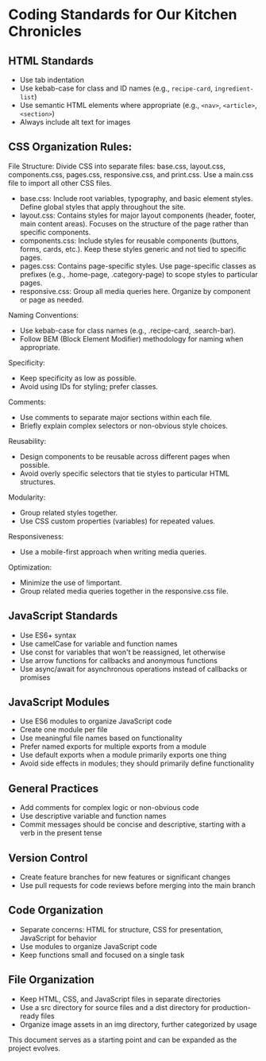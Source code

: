 # Coding Standards for Our Kitchen Chronicles

## HTML Standards
- Use tab indentation
- Use kebab-case for class and ID names (e.g., `recipe-card`, `ingredient-list`)
- Use semantic HTML elements where appropriate (e.g., `<nav>`, `<article>`, `<section>`)
- Always include alt text for images

## CSS Organization Rules:

File Structure:
Divide CSS into separate files: base.css, layout.css, components.css, pages.css, responsive.css, and print.css.
Use a main.css file to import all other CSS files.
- base.css: Include root variables, typography, and basic element styles.
Define global styles that apply throughout the site.
- layout.css: Contains styles for major layout components (header, footer, main content areas).
Focuses on the structure of the page rather than specific components.
- components.css: Include styles for reusable components (buttons, forms, cards, etc.).
Keep these styles generic and not tied to specific pages.
- pages.css: Contains page-specific styles.
Use page-specific classes as prefixes (e.g., .home-page, .category-page) to scope styles to particular pages.
- responsive.css: Group all media queries here.
Organize by component or page as needed.

Naming Conventions:
- Use kebab-case for class names (e.g., .recipe-card, .search-bar).
- Follow BEM (Block Element Modifier) methodology for naming when appropriate.

Specificity:
- Keep specificity as low as possible.
- Avoid using IDs for styling; prefer classes.

Comments:
- Use comments to separate major sections within each file.
- Briefly explain complex selectors or non-obvious style choices.

Reusability:
- Design components to be reusable across different pages when possible.
- Avoid overly specific selectors that tie styles to particular HTML structures.

Modularity:
- Group related styles together.
- Use CSS custom properties (variables) for repeated values.

Responsiveness:
- Use a mobile-first approach when writing media queries.

Optimization:
- Minimize the use of !important.
- Group related media queries together in the responsive.css file.

## JavaScript Standards
- Use ES6+ syntax
- Use camelCase for variable and function names
- Use const for variables that won't be reassigned, let otherwise
- Use arrow functions for callbacks and anonymous functions
- Use async/await for asynchronous operations instead of callbacks or promises

## JavaScript Modules
- Use ES6 modules to organize JavaScript code
- Create one module per file
- Use meaningful file names based on functionality
- Prefer named exports for multiple exports from a module
- Use default exports when a module primarily exports one thing
- Avoid side effects in modules; they should primarily define functionality

## General Practices
- Add comments for complex logic or non-obvious code
- Use descriptive variable and function names
- Commit messages should be concise and descriptive, starting with a verb in the present tense

## Version Control
- Create feature branches for new features or significant changes
- Use pull requests for code reviews before merging into the main branch

## Code Organization
- Separate concerns: HTML for structure, CSS for presentation, JavaScript for behavior
- Use modules to organize JavaScript code
- Keep functions small and focused on a single task

## File Organization
- Keep HTML, CSS, and JavaScript files in separate directories
- Use a src directory for source files and a dist directory for production-ready files
- Organize image assets in an img directory, further categorized by usage

This document serves as a starting point and can be expanded as the project evolves.

